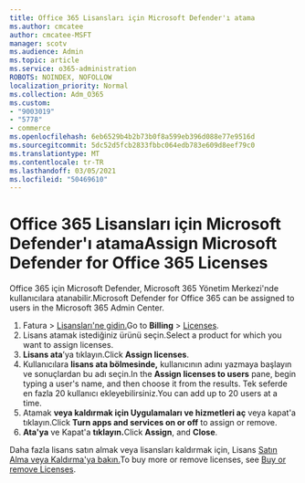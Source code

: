 ```yaml
---
title: Office 365 Lisansları için Microsoft Defender'ı atama
ms.author: cmcatee
author: cmcatee-MSFT
manager: scotv
ms.audience: Admin
ms.topic: article
ms.service: o365-administration
ROBOTS: NOINDEX, NOFOLLOW
localization_priority: Normal
ms.collection: Adm_O365
ms.custom:
- "9003019"
- "5778"
- commerce
ms.openlocfilehash: 6eb6529b4b2b73b0f8a599eb396d088e77e9516d
ms.sourcegitcommit: 5dc52d5fcb2833fbbc064edb783e609d8eef79c0
ms.translationtype: MT
ms.contentlocale: tr-TR
ms.lasthandoff: 03/05/2021
ms.locfileid: "50469610"
---
```

# <a name="assign-microsoft-defender-for-office-365-licenses"></a><span data-ttu-id="d55c7-102">Office 365 Lisansları için Microsoft Defender'ı atama</span><span class="sxs-lookup"><span data-stu-id="d55c7-102">Assign Microsoft Defender for Office 365 Licenses</span></span>

<span data-ttu-id="d55c7-103">Office 365 için Microsoft Defender, Microsoft 365 Yönetim Merkezi'nde kullanıcılara atanabilir.</span><span class="sxs-lookup"><span data-stu-id="d55c7-103">Microsoft Defender for Office 365 can be assigned to users in the Microsoft 365 Admin Center.</span></span>

1. <span data-ttu-id="d55c7-104">Fatura   >  [Lisansları'ne gidin.](https://go.microsoft.com/fwlink/p/?linkid=842264)</span><span class="sxs-lookup"><span data-stu-id="d55c7-104">Go to **Billing** > [Licenses](https://go.microsoft.com/fwlink/p/?linkid=842264).</span></span>
2. <span data-ttu-id="d55c7-105">Lisans atamak istediğiniz ürünü seçin.</span><span class="sxs-lookup"><span data-stu-id="d55c7-105">Select a product for which you want to assign licenses.</span></span>
3. <span data-ttu-id="d55c7-106">**Lisans ata**’ya tıklayın.</span><span class="sxs-lookup"><span data-stu-id="d55c7-106">Click **Assign licenses**.</span></span>
4. <span data-ttu-id="d55c7-107">Kullanıcılara **lisans ata bölmesinde,**  kullanıcının adını yazmaya başlayın ve sonuçlardan bu adı seçin.</span><span class="sxs-lookup"><span data-stu-id="d55c7-107">In the **Assign licenses to users**  pane, begin typing a user's name, and then choose it from the results.</span></span> <span data-ttu-id="d55c7-108">Tek seferde en fazla 20 kullanıcı ekleyebilirsiniz.</span><span class="sxs-lookup"><span data-stu-id="d55c7-108">You can add up to 20 users at a time.</span></span>
5. <span data-ttu-id="d55c7-109">Atamak **veya kaldırmak için Uygulamaları ve hizmetleri aç**  veya kapat'a tıklayın.</span><span class="sxs-lookup"><span data-stu-id="d55c7-109">Click **Turn apps and services on or off**  to assign or remove.</span></span>
6. <span data-ttu-id="d55c7-110">**Ata'ya** ve Kapat'a **tıklayın.**</span><span class="sxs-lookup"><span data-stu-id="d55c7-110">Click **Assign**, and  **Close**.</span></span>

<span data-ttu-id="d55c7-111">Daha fazla lisans satın almak veya lisansları kaldırmak için, Lisans [Satın Alma veya Kaldırma'ya bakın.](https://docs.microsoft.com/microsoft-365/commerce/licenses/buy-licenses#buy-or-remove-licenses-for-your-business-subscription)</span><span class="sxs-lookup"><span data-stu-id="d55c7-111">To buy more or remove licenses, see [Buy or remove Licenses](https://docs.microsoft.com/microsoft-365/commerce/licenses/buy-licenses#buy-or-remove-licenses-for-your-business-subscription).</span></span>